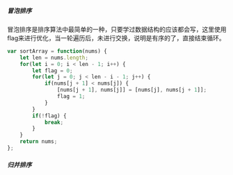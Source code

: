 ##### 冒泡排序

冒泡排序是排序算法中最简单的一种，只要学过数据结构的应该都会写，这里使用flag来进行优化，当一轮遍历后，未进行交换，说明是有序的了，直接结束循环。

```javascript
var sortArray = function(nums) {
    let len = nums.length;
    for(let i = 0; i < len - 1; i++) {
        let flag = 0;
        for(let j = 0; j < len - i - 1; j++) {
            if(nums[j + 1] < nums[j]) {
                [nums[j + 1], nums[j]] = [nums[j], nums[j + 1]];
                flag = 1;
            }
        }
        if(!flag) {
            break;
        }
    }
    return nums;
};
```

##### 归并排序


